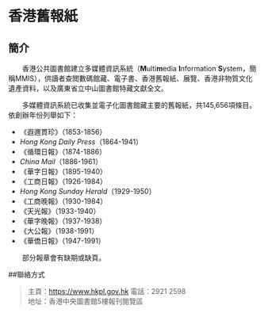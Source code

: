 # 香港舊報紙
## 簡介
　　香港公共圖書館建立多媒體資訊系統（**M**ulti**m**edia **I**nformation **S**ystem，簡稱MMIS），供讀者查閲數碼館藏、電子書、香港舊報紙、展覽、香港非物質文化遺產資料，以及廣東省立中山圖書館特藏文獻全文。
  
　　多媒體資訊系統已收集並電子化圖書館藏主要的舊報紙，共145,656項條目。 依創辦年份列舉如下：
- 《遐邇貫珍》（1853-1856）
- *Hong Kong Daily Press*（1864-1941）
- 《循環日報》（1874-1886）
- *China Mail*（1886-1961）
- 《華字日報》（1895-1940）
- 《工商日報》（1926-1984）
- *Hong Kong Sunday Herald*（1929-1950）
- 《工商晚報》（1930-1984）
- 《天光報》（1933-1940）
- 《華字晚報》（1937-1938）
- 《大公報》（1938-1991）
- 《華僑日報》（1947-1991）

　　部分報章會有缺期或缺頁。

##聯絡方式
> 主頁：<https://www.hkpl.gov.hk>
> 電話：2921 2598  
> 地址：香港中央圖書館5樓報刊閱覽區
